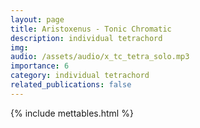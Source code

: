 ```yaml
---
layout: page
title: Aristoxenus - Tonic Chromatic 
description: individual tetrachord
img: 
audio: /assets/audio/x_tc_tetra_solo.mp3
importance: 6
category: individual tetrachord
related_publications: false
---
```


{% include mettables.html %}